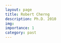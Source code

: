 ```yaml
---
layout: page
title: Robert Cherng
description: Ph.D. 2010
img:
importance: 1
category: past
---
```


